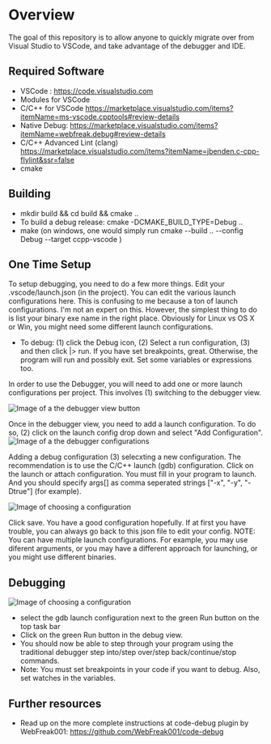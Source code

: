 # Overview

The goal of this repository is to allow anyone to quickly migrate over from Visual Studio to VSCode, and take advantage of the debugger and IDE.

## Required Software

- VSCode : https://code.visualstudio.com
- Modules for VSCode
- C/C++ for VSCode https://marketplace.visualstudio.com/items?itemName=ms-vscode.cpptools#review-details
- Native Debug: https://marketplace.visualstudio.com/items?itemName=webfreak.debug#review-details
- C/C++ Advanced Lint (clang) https://marketplace.visualstudio.com/items?itemName=jbenden.c-cpp-flylint&ssr=false
- cmake

## Building

- mkdir build && cd build && cmake ..
- To build a debug release: cmake -DCMAKE_BUILD_TYPE=Debug ..
- make (on windows, one would simply run cmake --build .. --config Debug --target ccpp-vscode )

## One Time Setup

To setup debugging, you need to do a few more things. Edit your .vscode/launch.json (in the project). You can edit the various launch configurations here. This is confusing to me because a ton of launch configurations. I'm not an expert on this. However, the simplest thing to do is list your binary exe name in the right place. Obviously for Linux vs OS X or Win, you might need some different launch configurations.
- To debug: (1) click the Debug icon, (2) Select a run configuration, (3) and then click |> run. If you have set breakpoints, great. Otherwise, the program will run and possibly exit. Set some variables or expressions too.

In order to use the Debugger, you will need to add one or more launch configurations per project.  This involves (1) switching to the debugger view.  

![Image of a the debugger view button](https://user-images.githubusercontent.com/64202/56433897-5fddf700-6287-11e9-9d2d-720bba18c92a.png)

Once in the debugger view, you need to add a launch configuration.  To do so, (2) click on the launch config drop down and select "Add Configuration".
![Image of a the debugger configurations](https://user-images.githubusercontent.com/64202/56433917-6d937c80-6287-11e9-8ec4-df5933f6b3fd.png)

Adding a debug configuration (3) selecxting a new configuration.  The recommendation is to use the C/C++ launch (gdb) configuration.  Click on the launch or attach configuration.  You must fill in your program to launch.  And you should specify args[] as comma seperated strings ["-x", "-y", "-Dtrue"] (for example).

![Image of choosing a configuration](https://user-images.githubusercontent.com/64202/56433930-7a17d500-6287-11e9-9f60-711fe152e433.png)

Click save.  You have a good configuration hopefully.  If at first you have trouble, you can always go back to this json file to edit your config.  NOTE: You can have multiple launch configurations.  For example, you may use diferent arguments, or you may have a different approach for launching, or you might use different binaries.

## Debugging

![Image of choosing a configuration](https://user-images.githubusercontent.com/64202/56433922-7421f400-6287-11e9-8f3e-e8d995b58245.png)

- select the gdb launch configuration next to the green Run button on the top task bar
- Click on the green Run button in the debug view.  
- You should now be able to step through your program using the traditional debugger step into/step over/step back/continue/stop commands.
- Note: You must set breakpoints in your code if you want to debug.  Also, set watches in the variables.


## Further resources

- Read up on the more complete instructions at code-debug plugin by WebFreak001: https://github.com/WebFreak001/code-debug
